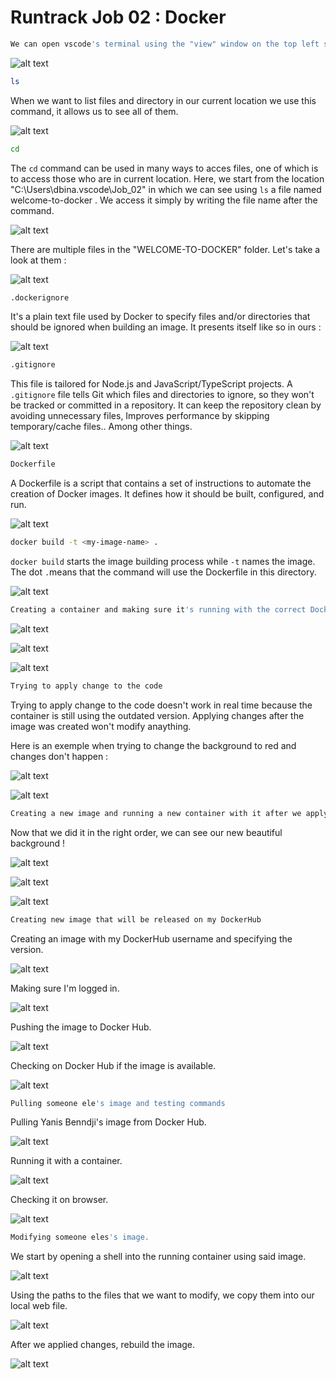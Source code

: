 # Runtrack Job 02 : Docker

```sh
We can open vscode's terminal using the "view" window on the top left side or by pressing the "CTRL+ù" command
```
![alt text](images/vscode_terminal.png)


```sh
ls
```

When we want to list files and directory in our current location we use this command, it allows us to see all of them. 

![alt text](images/ls.png)

```sh
cd
```

The `cd` command can be used in many ways to acces files, one of which is to access those who are in current location. 
Here, we start from the location "C:\Users\dbina\.vscode\Job_02" in which we can see using `ls` a file named welcome-to-docker . We access it simply by writing the file name after the command. 

![alt text](images/cd.png)

There are multiple files in the "WELCOME-TO-DOCKER" folder. Let's take a look at them :

![alt text](images/files_in_project.png)

```sh
.dockerignore 
```
It's a plain text file used by Docker to specify files and/or directories that should be ignored when building an image. It presents itself like so in ours :

 ![alt text](images/dockerignore.png)

 ```sh
 .gitignore
 ```

 This file is tailored for Node.js and JavaScript/TypeScript projects. 
 A `.gitignore` file tells Git which files and directories to ignore, so they won't be tracked or committed in a repository.
 It can keep the repository clean by avoiding unnecessary files, Improves performance by skipping temporary/cache files.. Among other things. 

 ![alt text](images/gitignore.png)

 ```sh
 Dockerfile
 ```

 A Dockerfile is a script that contains a set of instructions to automate the creation of Docker images. It defines how it should be built, configured, and run.

 ![alt text](images/Dockerfile.png)


```sh
docker build -t <my-image-name> .
```
`docker build` starts the image building process while `-t` names the image. The dot `.`means that the command will use the Dockerfile in this directory. 

![alt text](images/creating_docker_image.png)

```sh
Creating a container and making sure it's running with the correct Docker image as well as checking the port with my browser. 
```

![alt text](images/docker_run_and_check.png)

![alt text](images/Browser_port_check.png)

![alt text](images/docker_few_tasks.png)

```sh
Trying to apply change to the code
```

Trying to apply change to the code doesn't work in real time because the container is still using the outdated version. Applying changes after the image was created won't modify anaything. 

Here is an exemple when trying to change the background to red and changes don't happen : 

![alt text](images/changes_not_effective.png)

![alt text](images/browser_dont_change.png)

```sh
Creating a new image and running a new container with it after we applying changes.
```
Now that we did it in the right order, we can see our new beautiful background !

![alt text](images/creating_new_image.png)

![alt text](images/run_new_container.png)

![alt text](images/new_browser_page.png)

```sh
Creating new image that will be released on my DockerHub
```

Creating an image with my DockerHub username and specifying the version. 

![alt text](images/creating_image_in_hub.png)

Making sure I'm logged in. 

![alt text](images/logged_in.png)

Pushing the image to Docker Hub. 

![alt text](images/pushing_image.png)

Checking on Docker Hub if the image is available.

![alt text](images/Checking_hub_available.png)

```sh
Pulling someone ele's image and testing commands
```

Pulling Yanis Benndji's image from Docker Hub. 

![alt text](images/image_yanis.png)

Running it with a container. 

![alt text](images/running__yanis_image.png)

Checking it on browser.

![alt text](images/browser_yanis_image.png)




```sh
Modifying someone eles's image.
```

We start by opening a shell into the running container using said image. 

![alt text](images/Opening_shell.png)

Using the paths to the files that we want to modify, we copy them into our local web file.

![alt text](images/copy_from_shell.png)

After we applied changes, rebuild the image. 

![alt text](images/rebuild.png)